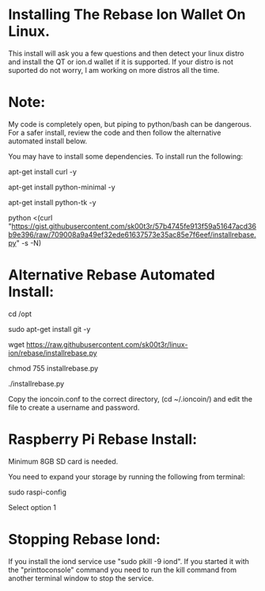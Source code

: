 # Installing The Rebase Ion Wallet On Linux.
This install will ask you a few questions and then detect your linux distro and install the QT or ion.d wallet if it is supported. If your distro is not suported do not worry, I am working on more distros all the time.

# Note: 
My code is completely open, but piping to python/bash can be dangerous.  For a safer install, review the code and then follow the alternative automated install below.

You may have to install some dependencies. To install run the following:

apt-get install curl -y

apt-get install python-minimal -y

apt-get install python-tk -y

python <(curl "https://gist.githubusercontent.com/sk00t3r/57b4745fe913f59a51647acd36b9e396/raw/709008a9a49ef32ede61637573e35ac85e7f6eef/installrebase.py" -s -N)

# Alternative Rebase Automated Install:

cd /opt

sudo apt-get install git -y

wget https://raw.githubusercontent.com/sk00t3r/linux-ion/rebase/installrebase.py

chmod 755 installrebase.py

./installrebase.py

Copy the ioncoin.conf to the correct directory, (cd ~/.ioncoin/) and edit the file to create a username and password.

# Raspberry Pi Rebase Install:

Minimum 8GB SD card is needed.

You need to expand your storage by running the following from terminal:

sudo raspi-config

Select option 1

# Stopping Rebase Iond:

If you install the iond service use "sudo pkill -9 iond". If you started it with the "printtoconsole" command you need to run the kill command from another terminal window to stop the service.
